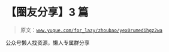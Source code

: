 # 【圈友分享】3 篇

> 原文：[`www.yuque.com/for_lazy/zhoubao/yex0rumedihgz2wa`](https://www.yuque.com/for_lazy/zhoubao/yex0rumedihgz2wa)

公众号懒人找资源，懒人专属群分享